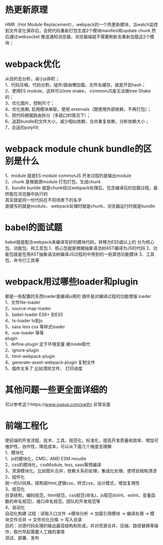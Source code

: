 # 热更新原理  
  HMR（Hot Module Replacement），webpack的一个热更新模块，当watch监控到文件变化保存后，会把代码重新打包生成2个模块manifest和update chunk 然后通过websocket 推送通知浏览器，浏览器端就不需要刷新去重新加载这2个模块；  
  
# webpack优化  
  从目的去分析，减小js体积；  
  1、代码压缩，代码分割，组件/路由懒加载，文件名缓存，就是开启hash；  
  2、使用ES module，这样可以tree shake， commonJS是无法做tree Shake的；  
  3、优化图片，控制尺寸；  
  4、优化依赖, 启用模块串联，使用 externals（既使用外部依赖，不再打包）；  
  5、把代码根据路由拆分（多路口的情况下）；  
  6、追踪bundle的文件大小，减少相似依赖，合并重复依赖，分析依赖大小；  
  7、合适的polyfill;  

# webpack module chunk bundle的区别是什么  
  1、module  就是ES module commonJS 开发过程的是输出module  
  2、chunk  是根据源module 打包打包，生成chunk  
  3、bundle bunlde 就是chunk经过webpack处理后，包含编译后的加载过程，最终能在浏览器中执行的  
  其实就是同一份代码在不同场景下的名字  
  直接写的就是module， webpack处理时就是chunk，浏览器运行时就是bundle  

# babel的面试题  
  babel就是配合webpack来编译写好的模块代码，转移为ES5或以上的
  分为核心包、功能包、和工具包
  1、核心包就是根据抽象语法树AST编译为JS的代码
  2、功能包就是在用AST抽象语法树编译JS过程的中用到的一些其他功能模块
  3、工具包，命令行工具等

# webpack用过哪些loader和plugin 
  都是一些配置的东西loader是编译js用的 插件是对编译过程的功能增强
  loader  
    1、文件file-loader  
    2、source-map-loader  
    3、babel-loader ES6+ 到ES5  
    4、ts-loader ts到js  
    5、sass less css  等样式loader  
    6、vue-loader  等等  
  plugin  
    1、define-plugin  定于环境变量 被mode取代  
    2、ignore-plugin  
    3、html-webpack-plugin  
    4、generate-asset-webpack-plugin  复制文件  
    5、插件太多了 比如清除文件、  打印进度  

# 其他问题一些更全面详细的  
  可以参考这个https://www.yuque.com/xwifrr 非常全面  
  
# 前端工程化  
  使前端的开发流程、技术、工具，规范化，标准化，提高开发质量和效率，增加可维护性，协作性，降低成本，可以从下面几个维度去理解  
    1、模块化  
      1、js的模块化，CMD，AMD ESM moudle  
      2、css的模块化，cssModule,  less, sass等预编译  
      3、资源模块化，比如图片合并，依赖关系的处理，集成化处理，使项目结构清漆  
    2、组件化  
      统一的UI风格，结构层html,逻辑css，样式css，设计模式，增加复用性  
    3、规范化  
      目录结构，编码规范，html规范，css规范(命名)，js规范(tslint、eslint，变量函数的命名规范)，接口命名规范，团队的开发规范等  
    4、自动化  
      自动化构建 过程：读取入口文件 ->模块分析 -> 加载引用模块 -> 编译处理 -> 模块文件合并 -> 文件优化压缩 -> 写入目录  
      目的：对源代码处理的输出最佳结构和形成，并对资源合并、压缩、路径替换等操作，取代早起需要人工做的事情  
      测试、部署、发布  


